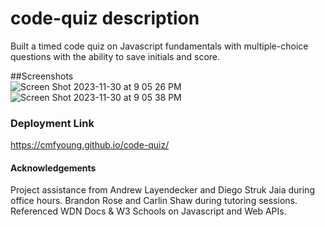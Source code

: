 # code-quiz description 
Built a timed code quiz on Javascript fundamentals with multiple-choice questions with the ability to save initials and score. 


##Screenshots  
![Screen Shot 2023-11-30 at 9 05 26 PM](https://github.com/cmfyoung/code-quiz/assets/150183426/a371ef88-a4a2-40d9-a3e9-76b6b2db76b0)
![Screen Shot 2023-11-30 at 9 05 38 PM](https://github.com/cmfyoung/code-quiz/assets/150183426/4c301bcf-0f05-47bd-8c69-5cc5d0f1eb68)

### Deployment Link 

https://cmfyoung.github.io/code-quiz/

#### Acknowledgements 
Project assistance from Andrew Layendecker and Diego Struk Jaia during office hours. Brandon Rose and Carlin Shaw during tutoring sessions. Referenced WDN Docs & W3 Schools on Javascript and Web APIs.
